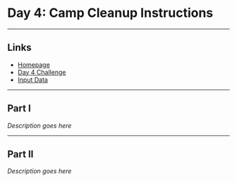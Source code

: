# Day 4: Camp Cleanup Instructions

---

## Links

- [Homepage](https://adventofcode.com/2022)
- [Day 4 Challenge](https://adventofcode.com/2022/day/4)
- [Input Data](https://adventofcode.com/2022/day/4/input)

---

## Part I

*Description goes here*

---

## Part II 

*Description goes here*
